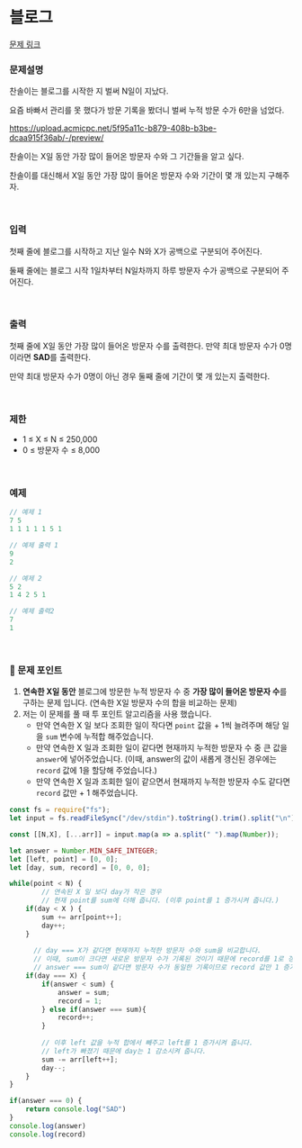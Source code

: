 # 블로그

[문제 링크](https://www.acmicpc.net/problem/21921)

### 문제설명

찬솔이는 블로그를 시작한 지 벌써 N일이 지났다.

요즘 바빠서 관리를 못 했다가 방문 기록을 봤더니 벌써 누적 방문 수가 6만을 넘었다.

https://upload.acmicpc.net/5f95a11c-b879-408b-b3be-dcaa915f36ab/-/preview/

찬솔이는 X일 동안 가장 많이 들어온 방문자 수와 그 기간들을 알고 싶다.

찬솔이를 대신해서 X일 동안 가장 많이 들어온 방문자 수와 기간이 몇 개 있는지 구해주자.

<br>

### 입력

첫째 줄에 블로그를 시작하고 지난 일수 N와 X가 공백으로 구분되어 주어진다.

둘째 줄에는 블로그 시작 1일차부터 N일차까지 하루 방문자 수가 공백으로 구분되어 주어진다.

<br>

### 출력

첫째 줄에 X일 동안 가장 많이 들어온 방문자 수를 출력한다. 만약 최대 방문자 수가 0명이라면 **SAD**를 출력한다.

만약 최대 방문자 수가 0명이 아닌 경우 둘째 줄에 기간이 몇 개 있는지 출력한다.

<br>

### 제한

- 1 ≤ X ≤ N ≤ 250,000
- 0 ≤ 방문자 수 ≤ 8,000

<br>

### 예제

```jsx
// 예제 1
7 5
1 1 1 1 1 5 1

// 예제 출력 1
9
2

// 예제 2
5 2
1 4 2 5 1

// 예제 출력2
7
1
```

<br>

### 📕 문제 포인트

1.  **연속한 X일 동안** 블로그에 방문한 누적 방문자 수 중 **가장 많이 들어온 방문자 수**를 구하는 문제 입니다. (연속한 X일 방문자 수의 합을 비교하는 문제)
2. 저는 이 문제를 풀 때 투 포인트 알고리즘을 사용 했습니다.
    - 만약 연속한 X 일 보다 조회한 일이 작다면 `point` 값을 + 1씩 늘려주며 해당 일을 `sum` 변수에 누적합 해주었습니다.
    - 만약 연속한 X 일과 조회한 일이 같다면 현재까지 누적한 방문자 수 중 큰 값을 `answer`에 넣어주었습니다. (이때, answer의 값이 새롭게 갱신된 경우에는 `record` 값에 1을 할당해 주었습니다.)
    - 만약 연속한 X 일과 조회한 일이 같으면서 현재까지 누적한 방문자 수도 같다면 `record` 값만 + 1 해주었습니다.

```js
const fs = require("fs");
let input = fs.readFileSync("/dev/stdin").toString().trim().split("\n");

const [[N,X], [...arr]] = input.map(a => a.split(" ").map(Number));

let answer = Number.MIN_SAFE_INTEGER;
let [left, point] = [0, 0];
let [day, sum, record] = [0, 0, 0];

while(point < N) {
		// 연속된 X 일 보다 day가 작은 경우
		// 현재 point를 sum에 더해 줍니다. (이후 point를 1 증가시켜 줍니다.)
    if(day < X ) {
        sum += arr[point++];
        day++;
    }
    
	  // day === X가 같다면 현재까지 누적한 방문자 수와 sum을 비교합니다.
	  // 이때, sum이 크다면 새로운 방문자 수가 기록된 것이기 때문에 record를 1로 갱신해 줍니다.
	  // answer === sum이 같다면 방문자 수가 동일한 기록이므로 record 값만 1 증가시켜 줍니다.
    if(day === X) {
        if(answer < sum) {
            answer = sum;
            record = 1;
        } else if(answer === sum){
            record++;
        }
        
        // 이후 left 값을 누적 합에서 빼주고 left를 1 증가시켜 줍니다.
        // left가 빠졌기 때문에 day는 1 감소시켜 줍니다.
        sum -= arr[left++];
        day--;
    }
}

if(answer === 0) {
    return console.log("SAD")
}
console.log(answer)
console.log(record)
```